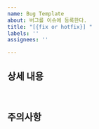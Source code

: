 ```yaml
---
name: Bug Template
about: 버그를 이슈에 등록한다.
title: "[{fix or hotfix}] "
labels: ''
assignees: ''

---
```


## 상세 내용

<br/>

## 주의사항
